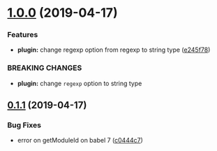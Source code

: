 # [1.0.0](https://github.com/BBVAEngineering/babel-plugin-modules-regexp/compare/v0.1.1...v1.0.0) (2019-04-17)


### Features

* **plugin:** change regexp option from regexp to string type ([e245f78](https://github.com/BBVAEngineering/babel-plugin-modules-regexp/commit/e245f78))


### BREAKING CHANGES

* **plugin:** change `regexp` option to string type

## [0.1.1](https://github.com/BBVAEngineering/babel-plugin-modules-regexp/compare/v0.1.0...v0.1.1) (2019-04-17)


### Bug Fixes

* error on getModuleId on babel 7 ([c0444c7](https://github.com/BBVAEngineering/babel-plugin-modules-regexp/commit/c0444c7))

